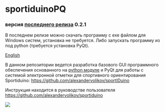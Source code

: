 ﻿# sportiduinoPQ

### версия [последнего релиза](https://github.com/alexandervolikov/SportiduinoPQ/releases) 0.2.1

В последнем релизе можно скачать программу с exe файлом для Windows систем, установка не требуется. Либо запускать программу из под python (требуется установка PyQt).

[English](https://github.com/alexandervolikov/SportiduinoPQ/blob/master/README.md)

В данном репозитории ведется разработка базового GUI программного обеспечения основанного на [python модуле](https://github.com/alexandervolikov/sportiduinoPython) и PyQt для работы с системой электронной отметки для спортивного ориентирования Sportiduino: https://github.com/alexandervolikov/sportIDuino

Инструкция находится в руководстве пользователя https://github.com/alexandervolikov/sportiduino

![](https://raw.githubusercontent.com/alexandervolikov/SportiduinoPQ/master/image/main1.JPG)